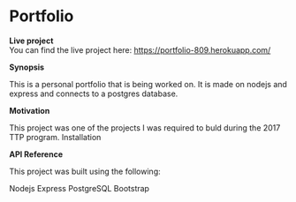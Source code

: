 # Portfolio

<strong> Live project </strong> </br>
You can find the live project here: https://portfolio-809.herokuapp.com/

<strong> Synopsis </strong>

This is a personal portfolio that is being worked on. It is made on nodejs and express and connects to a postgres database.

<strong> Motivation </strong>

This project was one of the projects I was required to buld during the 2017 TTP program.
Installation

<strong> API Reference </strong>

This project was built using the following:

Nodejs
Express
PostgreSQL
Bootstrap
